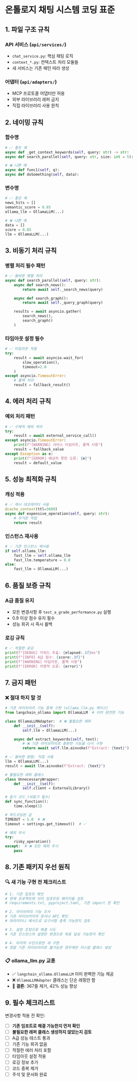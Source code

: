 # 온톨로지 채팅 시스템 코딩 표준

## 1. 파일 구조 규칙

### API 서비스 (`api/services/`)
- `chat_service.py`: 핵심 채팅 로직
- `context_*.py`: 컨텍스트 처리 모듈들
- 새 서비스는 기존 패턴 따라 생성

### 어댑터 (`api/adapters/`)
- MCP 프로토콜 어댑터만 허용
- 외부 라이브러리 래퍼 금지
- 직접 라이브러리 사용 원칙

## 2. 네이밍 규칙

### 함수명
```python
# ✅ 좋은 예
async def _get_context_keywords(self, query: str) -> str:
async def search_parallel(self, query: str, size: int = 5):

# ❌ 나쁜 예
async def func1(self, q):
async def doSomething(self, data):
```

### 변수명
```python
# ✅ 좋은 예
news_hits = []
semantic_score = 0.85
ollama_llm = OllamaLLM(...)

# ❌ 나쁜 예
data = []
score = 0.85
llm = OllamaLLM(...)
```

## 3. 비동기 처리 규칙

### 병렬 처리 필수 패턴
```python
# ✅ 올바른 병렬 처리
async def search_parallel(self, query: str):
    async def search_news():
        return await self._search_news(query)

    async def search_graph():
        return await self._query_graph(query)

    results = await asyncio.gather(
        search_news(),
        search_graph()
    )
```

### 타임아웃 설정 필수
```python
# ✅ 타임아웃 적용
try:
    result = await asyncio.wait_for(
        slow_operation(),
        timeout=2.0
    )
except asyncio.TimeoutError:
    # 폴백 처리
    result = fallback_result()
```

## 4. 에러 처리 규칙

### 예외 처리 패턴
```python
# ✅ 구체적 예외 처리
try:
    result = await external_service_call()
except asyncio.TimeoutError:
    print(f"[WARNING] 서비스 타임아웃, 폴백 사용")
    result = fallback_value
except Exception as e:
    print(f"[ERROR] 예상치 못한 오류: {e}")
    result = default_value
```

## 5. 성능 최적화 규칙

### 캐싱 적용
```python
# ✅ 캐시 데코레이터 사용
@cache_context(ttl=3600)
async def expensive_operation(self, query: str):
    # 무거운 작업
    return result
```

### 인스턴스 재사용
```python
# ✅ 기존 인스턴스 재사용
if self.ollama_llm:
    fast_llm = self.ollama_llm
    fast_llm.temperature = 0.0
else:
    fast_llm = OllamaLLM(...)
```

## 6. 품질 보증 규칙

### A급 품질 유지
- 모든 변경사항 후 `test_a_grade_performance.py` 실행
- 0.9 이상 점수 유지 필수
- 성능 회귀 시 즉시 롤백

### 로깅 규칙
```python
# ✅ 적절한 로깅
print(f"[DEBUG] 키워드 추출: {elapsed:.1f}ms")
print(f"[INFO] A급 점수: {score:.3f}")
print(f"[WARNING] 타임아웃, 폴백 사용")
print(f"[ERROR] 치명적 오류: {error}")
```

## 7. 금지 패턴

### ❌ 절대 하지 말 것
```python
# 기존 라이브러리 기능 중복 구현 (ollama_llm.py 케이스)
from langchain_ollama import OllamaLLM  # 이미 완전한 기능

class OllamaLLMAdapter:  # ❌ 불필요한 래퍼
    def __init__(self):
        self.llm = OllamaLLM(...)

    async def extract_keywords(self, text):
        # ❌ 기존 라이브러리로 충분한 기능을 다시 구현
        return await self.llm.ainvoke(f"Extract: {text}")

# ✅ 올바른 방법: 직접 사용
llm = OllamaLLM(...)
result = await llm.ainvoke(f"Extract: {text}")

# 불필요한 래퍼 클래스
class UnnecessaryWrapper:
    def __init__(self):
        self.client = ExternalLibrary()

# 동기 코드 (비동기 필수)
def sync_function():
    time.sleep(1)

# 하드코딩된 값
TIMEOUT = 5.0  # ❌
timeout = settings.get_timeout()  # ✅

# 예외 무시
try:
    risky_operation()
except:  # ❌ 모든 예외 무시
    pass
```

## 8. 기존 패키지 우선 원칙

### 🔍 새 기능 구현 전 체크리스트
```python
# 1. 기존 임포트 확인
# 현재 프로젝트에 이미 임포트된 패키지들 검토
# requirements.txt, pyproject.toml, 기존 import 문 확인

# 2. 라이브러리 기능 조사
# 기존 라이브러리의 문서나 API 확인
# 파라미터나 메서드로 요구사항 충족 가능한지 검토

# 3. 설정 조정으로 해결 시도
# 기존 인스턴스의 설정만 변경으로 목표 달성 가능한지 확인

# 4. 마지막 수단으로만 새 구현
# 정말 기존 라이브러리로 불가능한 경우에만 커스텀 클래스 생성
```

### 📋 ollama_llm.py 교훈
- ✅ `langchain_ollama.OllamaLLM` 이미 완벽한 기능 제공
- ❌ `OllamaLLMAdapter` 클래스는 단순 래핑만 함
- 🎯 **결론**: 367줄 제거, 42% 성능 향상

## 9. 필수 체크리스트

변경사항 적용 전 확인:
- [ ] **기존 임포트로 해결 가능한지 먼저 확인**
- [ ] **불필요한 래퍼 클래스 생성하지 않았는지 검토**
- [ ] A급 성능 테스트 통과
- [ ] 기존 기능 회귀 없음
- [ ] 적절한 에러 처리 포함
- [ ] 타임아웃 설정 적용
- [ ] 로깅 정보 추가
- [ ] 코드 중복 제거
- [ ] 주석 및 문서화 완료